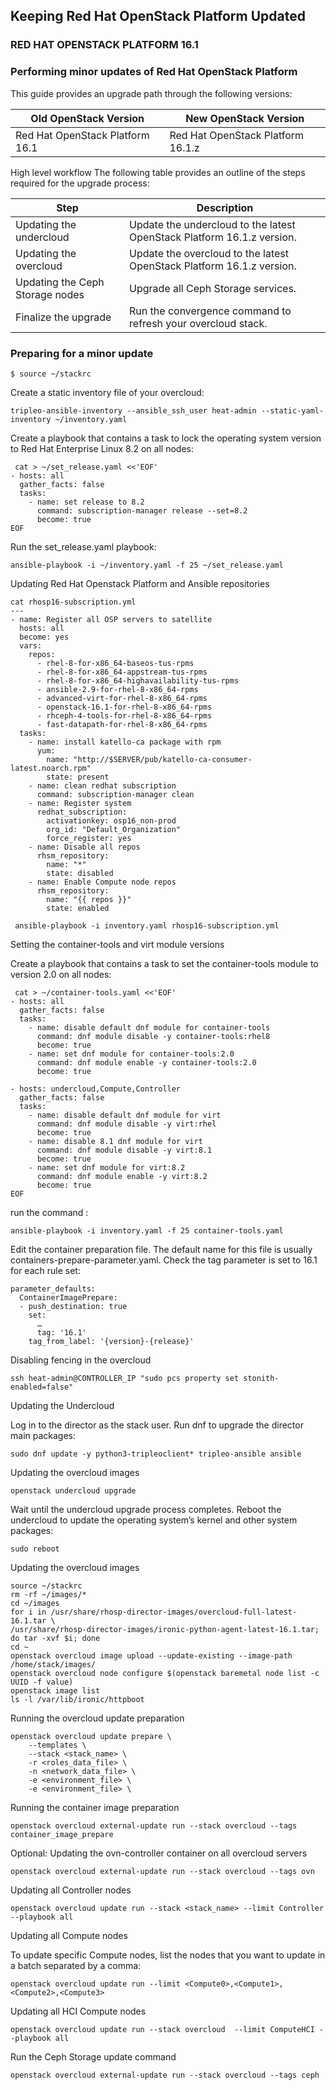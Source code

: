 ## Keeping Red Hat OpenStack Platform Updated
### RED HAT OPENSTACK PLATFORM 16.1
### Performing minor updates of Red Hat OpenStack Platform

This guide provides an upgrade path through the following versions:

| Old OpenStack Version           | New OpenStack Version             | 
| ------------------------------- | --------------------------------- |
| Red Hat OpenStack Platform 16.1 | Red Hat OpenStack Platform 16.1.z | 

High level workflow
The following table provides an outline of the steps required for the upgrade process:

| Step  |	Description |
| ------ | ---------------| 
| Updating the undercloud | Update the undercloud to the latest OpenStack Platform 16.1.z version. | 
| Updating the overcloud |Update the overcloud to the latest OpenStack Platform 16.1.z version.|
| Updating the Ceph Storage nodes | Upgrade all Ceph Storage services.|
| Finalize the upgrade | Run the convergence command to refresh your overcloud stack.|

### Preparing for a minor update
```
$ source ~/stackrc
```
Create a static inventory file of your overcloud:
```
tripleo-ansible-inventory --ansible_ssh_user heat-admin --static-yaml-inventory ~/inventory.yaml
```
Create a playbook that contains a task to lock the operating system version to Red Hat Enterprise Linux 8.2 on all nodes:
```
 cat > ~/set_release.yaml <<'EOF'
- hosts: all
  gather_facts: false
  tasks:
    - name: set release to 8.2
      command: subscription-manager release --set=8.2
      become: true
EOF
```
Run the set_release.yaml playbook:
```
ansible-playbook -i ~/inventory.yaml -f 25 ~/set_release.yaml 
```
Updating Red Hat Openstack Platform and Ansible repositories

```
cat rhosp16-subscription.yml
---
- name: Register all OSP servers to satellite
  hosts: all
  become: yes
  vars:
    repos:
      - rhel-8-for-x86_64-baseos-tus-rpms
      - rhel-8-for-x86_64-appstream-tus-rpms
      - rhel-8-for-x86_64-highavailability-tus-rpms
      - ansible-2.9-for-rhel-8-x86_64-rpms
      - advanced-virt-for-rhel-8-x86_64-rpms
      - openstack-16.1-for-rhel-8-x86_64-rpms
      - rhceph-4-tools-for-rhel-8-x86_64-rpms
      - fast-datapath-for-rhel-8-x86_64-rpms
  tasks:
    - name: install katello-ca package with rpm
      yum:
        name: "http://$SERVER/pub/katello-ca-consumer-latest.noarch.rpm"
        state: present
    - name: clean redhat subscription
      command: subscription-manager clean
    - name: Register system
      redhat_subscription:
        activationkey: osp16_non-prod
        org_id: "Default_Organization"
        force_register: yes
    - name: Disable all repos
      rhsm_repository:
        name: "*"
        state: disabled
    - name: Enable Compute node repos
      rhsm_repository:
        name: "{{ repos }}"
        state: enabled
```
```
 ansible-playbook -i inventory.yaml rhosp16-subscription.yml
```
Setting the container-tools and virt module versions

Create a playbook that contains a task to set the container-tools module to version 2.0 on all nodes:
```
 cat > ~/container-tools.yaml <<'EOF'
- hosts: all
  gather_facts: false
  tasks:
    - name: disable default dnf module for container-tools
      command: dnf module disable -y container-tools:rhel8
      become: true
    - name: set dnf module for container-tools:2.0
      command: dnf module enable -y container-tools:2.0
      become: true

- hosts: undercloud,Compute,Controller
  gather_facts: false
  tasks:
    - name: disable default dnf module for virt
      command: dnf module disable -y virt:rhel
      become: true
    - name: disable 8.1 dnf module for virt
      command: dnf module disable -y virt:8.1
      become: true
    - name: set dnf module for virt:8.2
      command: dnf module enable -y virt:8.2
      become: true
EOF
```
run the command :
```
ansible-playbook -i inventory.yaml -f 25 container-tools.yaml
````
Edit the container preparation file. The default name for this file is usually containers-prepare-parameter.yaml.
Check the tag parameter is set to 16.1 for each rule set:
```
parameter_defaults:
  ContainerImagePrepare:
  - push_destination: true
    set:
      …​
      tag: '16.1'
    tag_from_label: '{version}-{release}'
```

Disabling fencing in the overcloud

```
ssh heat-admin@CONTROLLER_IP "sudo pcs property set stonith-enabled=false"
```

Updating the Undercloud

Log in to the director as the stack user.
Run dnf to upgrade the director main packages:
```
sudo dnf update -y python3-tripleoclient* tripleo-ansible ansible
```


 Updating the overcloud images
 
 ```
 openstack undercloud upgrade
 ```
 Wait until the undercloud upgrade process completes.
Reboot the undercloud to update the operating system’s kernel and other system packages:
```
sudo reboot
```
Updating the overcloud images

```
source ~/stackrc
rm -rf ~/images/*
cd ~/images
for i in /usr/share/rhosp-director-images/overcloud-full-latest-16.1.tar \
/usr/share/rhosp-director-images/ironic-python-agent-latest-16.1.tar; do tar -xvf $i; done
cd ~
openstack overcloud image upload --update-existing --image-path /home/stack/images/
openstack overcloud node configure $(openstack baremetal node list -c UUID -f value)
openstack image list
ls -l /var/lib/ironic/httpboot
```
Running the overcloud update preparation

```
openstack overcloud update prepare \
    --templates \
    --stack <stack_name> \
    -r <roles_data_file> \
    -n <network_data_file> \
    -e <environment_file> \
    -e <environment_file> \
  ```
  Running the container image preparation
  ```
  openstack overcloud external-update run --stack overcloud --tags container_image_prepare
  ```
Optional: Updating the ovn-controller container on all overcloud servers
```
openstack overcloud external-update run --stack overcloud --tags ovn
```
Updating all Controller nodes
```
openstack overcloud update run --stack <stack_name> --limit Controller --playbook all
```
Updating all Compute nodes

To update specific Compute nodes, list the nodes that you want to update in a batch separated by a comma:
```
openstack overcloud update run --limit <Compute0>,<Compute1>,<Compute2>,<Compute3>
 ```


Updating all HCI Compute nodes

```
openstack overcloud update run --stack overcloud  --limit ComputeHCI --playbook all
```
Run the Ceph Storage update command
```
openstack overcloud external-update run --stack overcloud --tags ceph
```
